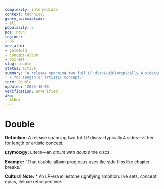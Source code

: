 ```yaml
---
complexity: intermediate
context: technical
genre_association:
- all
popularity: 5
pos: noun
regions:
- US
see_also:
- gatefold
- concept-album
- box-set
slug: double
status: active
summary: "A release spanning two full LP discs\u2014typically 4 sides\u2014either\
  \ for length or artistic concept."
term: Double
updated: '2025-10-06'
verification: unverified
aka:
- Album
---
```


# Double

**Definition:** A release spanning two full LP discs—typically 4 sides—either for length or artistic concept.

**Etymology:** Literal—an *album* with *double* the discs.

**Example:** “That double-album prog opus uses the side flips like chapter breaks.”

**Cultural Note:** * An LP-era milestone signifying ambition: live sets, concept epics, deluxe retrospectives.

